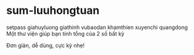 # sum-luuhongtuan
setpass
giahuyluong
giathinh
vubaodan
khamthien
xuyenchi
quangdong
Một thư viện giúp bạn tính tổng của 2 số bất kỳ

Đơn giản, dễ dùng, cực kỳ nhẹ!

